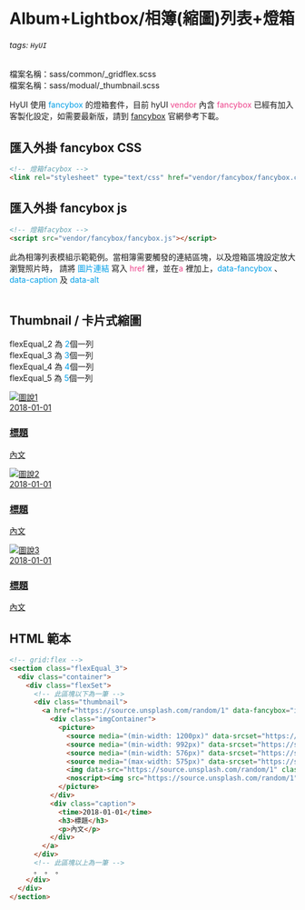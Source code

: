 # Album+Lightbox/相簿(縮圖)列表+燈箱

###### tags: `HyUI`

檔案名稱：sass/common/\_gridflex.scss<br/>
檔案名稱：sass/modual/\_thumbnail.scss

HyUI 使用<font color="#009ee7"> fancybox </font>的燈箱套件，目前 hyUI <font color="#EE428B"> vendor </font>內含<font color="#EE428B"> fancybox </font>已經有加入客製化設定，如需要最新版，請到 [fancybox](https://fancyapps.com/docs/ui/fancybox/) 官網參考下載。

## 匯入外掛 fancybox CSS

```html
<!-- 燈箱facybox -->
<link rel="stylesheet" type="text/css" href="vendor/fancybox/fancybox.css" />
```

## 匯入外掛 fancybox js

```html
<!-- 燈箱facybox -->
<script src="vendor/fancybox/fancybox.js"></script>
```

此為相簿列表模組示範範例。當相簿需要觸發的連結區塊，以及燈箱區塊設定放大瀏覽照片時，
請將<font color="#009ee7"> 圖片連結 </font>寫入 <font color="#EE428B">href</font> 裡，並在<font color="#EE428B">a </font>裡加上，<font color="#009ee7">data-fancybox</font> 、 <font color="#009ee7">data-caption</font> 及 <font color="#009ee7">data-alt</font><br/><br/>

## Thumbnail / 卡片式縮圖

flexEqual_2 為 <font color="#009ee7">2</font>個一列<br/>
flexEqual_3 為 <font color="#009ee7">3</font>個一列<br/>
flexEqual_4 為 <font color="#009ee7">4</font>個一列<br/>
flexEqual_5 為 <font color="#009ee7">5</font>個一列<br/>

<div class="flexEqual_3">
  <div class="flexSet">
    <div class="thumbnail">
      <a href="https://hywebu00.github.io/hyui_flex/images/demo/01.jpg" data-fancybox="images" data-caption="第1張圖說" data-alt="第1張圖說">
        <div class="imgContainer">
            <img src="https://hywebu00.github.io/hyui_flex/images/demo/01.jpg" alt="圖說1" />
        </div>
        <div class="caption">
          <time>2018-01-01</time>
          <h3>標題</h3>
          <p>內文</p>
        </div>
      </a>
    </div>
    <div class="thumbnail">
      <a href="https://hywebu00.github.io/hyui_flex/images/demo/02.jpg" data-fancybox="images" data-caption="第2張圖說" data-alt="第2張圖說">
        <div class="imgContainer">
            <img src="https://hywebu00.github.io/hyui_flex/images/demo/02.jpg" alt="圖說2" />
        </div>
        <div class="caption">
          <time>2018-01-01</time>
          <h3>標題</h3>
          <p>內文</p>
        </div>
      </a>
    </div>
    <div class="thumbnail">
      <a href="https://hywebu00.github.io/hyui_flex/images/demo/03.jpg" data-fancybox="images" data-caption="第3張圖說" data-alt="第3張圖說">
        <div class="imgContainer">
            <img src="https://hywebu00.github.io/hyui_flex/images/demo/03.jpg" alt="圖說3" />
        </div>
        <div class="caption">
          <time>2018-01-01</time>
          <h3>標題</h3>
          <p>內文</p>
        </div>
      </a>
    </div>
  </div>
</div>

## HTML 範本

```html
<!-- grid:flex -->
<section class="flexEqual_3">
  <div class="container">
    <div class="flexSet">
      <!-- 此區塊以下為一筆 -->
      <div class="thumbnail">
        <a href="https://source.unsplash.com/random/1" data-fancybox="images" data-caption="第1張圖說" data-alt="第1張圖說">
          <div class="imgContainer">
            <picture>
              <source media="(min-width: 1200px)" data-srcset="https://source.unsplash.com/random/1" />
              <source media="(min-width: 992px)" data-srcset="https://source.unsplash.com/random/1" />
              <source media="(min-width: 576px)" data-srcset="https://source.unsplash.com/random/1" />
              <source media="(max-width: 575px)" data-srcset="https://source.unsplash.com/random/1" />
              <img data-src="https://source.unsplash.com/random/1" class="lazy" alt="圖說1" />
              <noscript><img src="https://source.unsplash.com/random/1" alt="圖說1" /></noscript>
            </picture>
          </div>
          <div class="caption">
            <time>2018-01-01</time>
            <h3>標題</h3>
            <p>內文</p>
          </div>
        </a>
      </div>
      <!-- 此區塊以上為一筆 -->
      。 。 。
    </div>
  </div>
</section>
```

<style>
.ui-infobar{
max-width:95%;
}
.markdown-body{
max-width:95%;
}
</style>

<link rel="stylesheet" href="https://hywebu00.github.io/HyUI_v4.0/css/style.css" />
<link rel="stylesheet" href="https://hywebu00.github.io/HyUI_v4.0/vendor/fancybox/fancybox.css"/>
